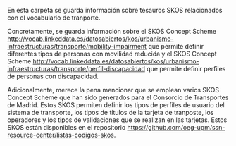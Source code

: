 En esta carpeta se guarda información sobre tesauros SKOS relacionados con el vocabulario de tranporte.

Concretamente, se guarda información sobre el SKOS Concept Scheme http://vocab.linkeddata.es/datosabiertos/kos/urbanismo-infraestructuras/transporte/mobility-impairment que permite definir diferentes tipos de personas con movilidad reducida y el SKOS Concept Scheme http://vocab.linkeddata.es/datosabiertos/kos/urbanismo-infraestructuras/transporte/perfil-discapacidad que permite definir perfiles de personas con discapacidad.

Adicionalmente, merece la pena mencionar que se emplean varios SKOS Concept Scheme que han sido generados para el Consorcio de Transportes de Madrid. Estos SKOS permiten definir los tipos de perfiles de usuario del sistema de transporte, los tipos de títulos de la tarjeta de tranposte, los operadores y los tipos de validaciones que se realizan en las tarjetas. Estos SKOS están disponibles en el repositorio https://github.com/oeg-upm/ssn-resource-center/listas-codigos-skos.
